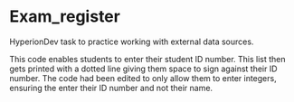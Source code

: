 # Exam_register
HyperionDev task to practice working with external data sources.

This code enables students to enter their student ID number. This list then gets printed with a dotted line giving them space to sign against their 
ID number.
The code had been edited to only allow them to enter integers, ensuring the enter their ID number and not their name.
